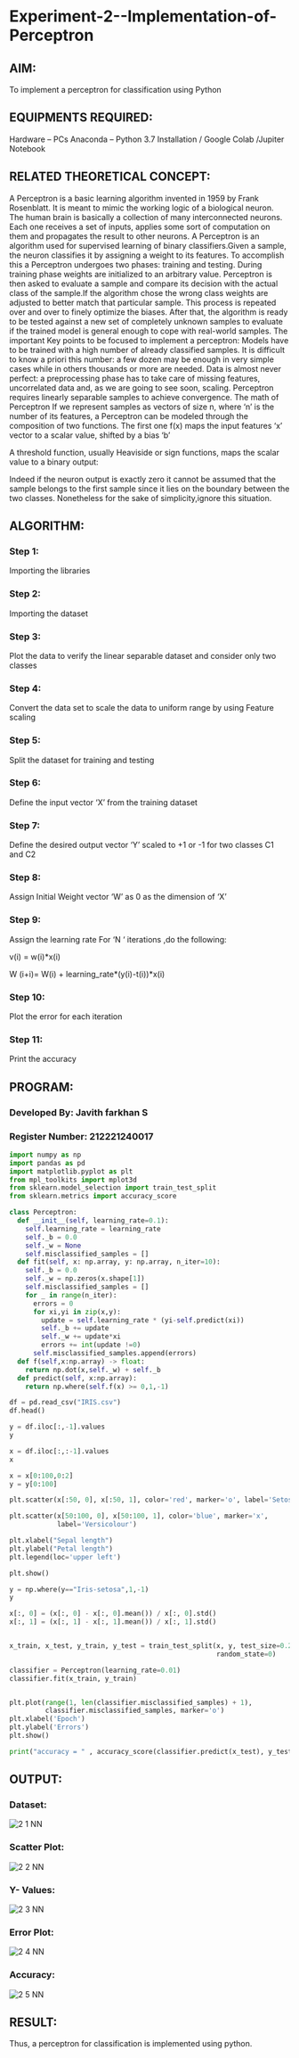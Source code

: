 # Experiment-2--Implementation-of-Perceptron
## AIM:

To implement a perceptron for classification using Python

## EQUIPMENTS REQUIRED:
Hardware – PCs
Anaconda – Python 3.7 Installation / Google Colab /Jupiter Notebook

## RELATED THEORETICAL CONCEPT:
A Perceptron is a basic learning algorithm invented in 1959 by Frank Rosenblatt. It is meant to mimic the working logic of a biological neuron. The human brain is basically a collection of many interconnected neurons. Each one receives a set of inputs, applies some sort of computation on them and propagates the result to other neurons.
A Perceptron is an algorithm used for supervised learning of binary classifiers.Given a sample, the neuron classifies it by assigning a weight to its features. To accomplish this a Perceptron undergoes two phases: training and testing. During training phase weights are initialized to an arbitrary value. Perceptron is then asked to evaluate a sample and compare its decision with the actual class of the sample.If the algorithm chose the wrong class weights are adjusted to better match that particular sample. This process is repeated over and over to finely optimize the biases. After that, the algorithm is ready to be tested against a new set of completely unknown samples to evaluate if the trained model is general enough to cope with real-world samples.
The important Key points to be focused to implement a perceptron:
Models have to be trained with a high number of already classified samples. It is difficult to know a priori this number: a few dozen may be enough in very simple cases while in others thousands or more are needed.
Data is almost never perfect: a preprocessing phase has to take care of missing features, uncorrelated data and, as we are going to see soon, scaling.
Perceptron requires linearly separable samples to achieve convergence.
The math of Perceptron
If we represent samples as vectors of size n, where ‘n’ is the number of its features, a Perceptron can be modeled through the composition of two functions. The first one 
f(x) maps the input features  ‘x’  vector to a scalar value, shifted by a bias ‘b’

A threshold function, usually Heaviside or sign functions, maps the scalar value to a binary output:

Indeed if the neuron output is exactly zero it cannot be assumed that the sample belongs to the first sample since it lies on the boundary between the two classes. Nonetheless for the sake of simplicity,ignore this situation.


## ALGORITHM:
### Step 1: 
Importing the libraries
### Step 2:
Importing the dataset
### Step 3:
Plot the data to verify the linear separable dataset and consider only two classes
### Step 4:
Convert the data set to scale the data to uniform range by using Feature scaling
### Step 5:
Split the dataset for training and testing
### Step 6:
Define the input vector ‘X’ from the training dataset
### Step 7:
Define the desired output vector ‘Y’ scaled to +1 or -1 for two classes C1 and C2
### Step 8:
Assign Initial Weight vector ‘W’ as 0 as the dimension of ‘X’
### Step 9:
Assign the learning rate
For ‘N ‘ iterations ,do the following:

v(i) = w(i)*x(i)
                
W (i+i)= W(i) + learning_rate*(y(i)-t(i))*x(i)
### Step 10:
Plot the error for each iteration 
### Step 11:
Print the accuracy

## PROGRAM:
### Developed By: Javith farkhan S
### Register Number: 212221240017
```python
import numpy as np 
import pandas as pd 
import matplotlib.pyplot as plt 
from mpl_toolkits import mplot3d
from sklearn.model_selection import train_test_split 
from sklearn.metrics import accuracy_score

class Perceptron:
  def __init__(self, learning_rate=0.1):
    self.learning_rate = learning_rate
    self._b = 0.0
    self._w = None
    self.misclassified_samples = []
  def fit(self, x: np.array, y: np.array, n_iter=10):
    self._b = 0.0
    self._w = np.zeros(x.shape[1])
    self.misclassified_samples = []
    for _ in range(n_iter):
      errors = 0
      for xi,yi in zip(x,y):
        update = self.learning_rate * (yi-self.predict(xi))
        self._b += update
        self._w += update*xi
        errors += int(update !=0)
      self.misclassified_samples.append(errors)
  def f(self,x:np.array) -> float:
    return np.dot(x,self._w) + self._b
  def predict(self, x:np.array):
    return np.where(self.f(x) >= 0,1,-1) 

df = pd.read_csv("IRIS.csv")
df.head()

y = df.iloc[:,-1].values
y

x = df.iloc[:,:-1].values
x

x = x[0:100,0:2]
y = y[0:100]

plt.scatter(x[:50, 0], x[:50, 1], color='red', marker='o', label='Setosa')

plt.scatter(x[50:100, 0], x[50:100, 1], color='blue', marker='x',
            label='Versicolour')

plt.xlabel("Sepal length")
plt.ylabel("Petal length")
plt.legend(loc='upper left')

plt.show()

y = np.where(y=="Iris-setosa",1,-1)
y

x[:, 0] = (x[:, 0] - x[:, 0].mean()) / x[:, 0].std()
x[:, 1] = (x[:, 1] - x[:, 1].mean()) / x[:, 1].std()


x_train, x_test, y_train, y_test = train_test_split(x, y, test_size=0.25,
                                                    random_state=0)

classifier = Perceptron(learning_rate=0.01)
classifier.fit(x_train, y_train)


plt.plot(range(1, len(classifier.misclassified_samples) + 1),
         classifier.misclassified_samples, marker='o')
plt.xlabel('Epoch')
plt.ylabel('Errors')
plt.show()

print("accuracy = " , accuracy_score(classifier.predict(x_test), y_test)*100)

```
## OUTPUT:
### Dataset:
![2 1 NN](https://github.com/Javith-farkhan/Experiment-2--Implementation-of-Perceptron/assets/94296805/0d0d5fd6-3cb2-4fde-84da-943931caa893)


### Scatter Plot:

![2 2 NN](https://github.com/Javith-farkhan/Experiment-2--Implementation-of-Perceptron/assets/94296805/6fd82160-2090-4046-b428-1968a771518b)

### Y- Values:
![2 3 NN](https://github.com/Javith-farkhan/Experiment-2--Implementation-of-Perceptron/assets/94296805/3dc40cad-02eb-4c91-bc41-265600db9a8b)


### Error Plot:
![2 4 NN](https://github.com/Javith-farkhan/Experiment-2--Implementation-of-Perceptron/assets/94296805/98d21aa4-e172-4bc6-b847-07e498745a02)


### Accuracy:
![2 5 NN](https://github.com/Javith-farkhan/Experiment-2--Implementation-of-Perceptron/assets/94296805/85166cfe-848d-42a0-aa39-8cb1589976e9)


## RESULT:
Thus, a perceptron for classification is implemented using python.
